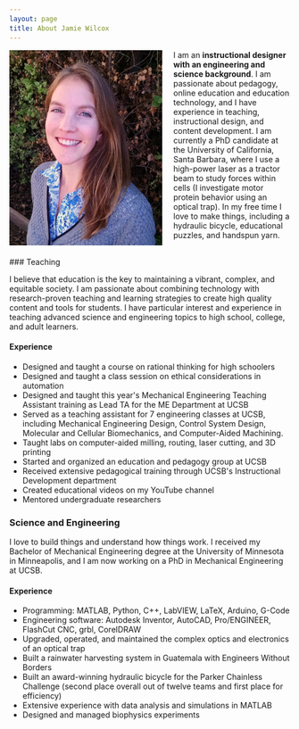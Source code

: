 ```yaml
---
layout: page
title: About Jamie Wilcox
---
```


<div class="projectblock">
<img src="/images/NicePhoto2.png" height="350" align="left" style="margin-right: 20px"/>

I am an <b>instructional designer with an engineering and science background</b>. I am passionate about pedagogy, online education and education technology, and I have experience in teaching, instructional design, and content development. I am currently a PhD candidate at the University of California, Santa Barbara, where I use a high-power laser as a tractor beam to study forces within cells (I investigate motor protein behavior using an optical trap). In my free time I love to make things, including a hydraulic bicycle, educational puzzles, and handspun yarn.
</div>


<br/>
### Teaching

I believe that education is the key to maintaining a vibrant, complex, and equitable society. I am passionate about combining technology with research-proven teaching and learning strategies to create high quality content and tools for students. I have particular interest and experience in teaching advanced science and engineering topics to high school, college, and adult learners.


#### Experience

- Designed and taught a course on rational thinking for high schoolers
- Designed and taught a class session on ethical considerations in automation
- Designed and taught this year's Mechanical Engineering Teaching Assistant training as Lead TA for the ME Department at UCSB
- Served as a teaching assistant for 7 engineering classes at UCSB, including Mechanical Engineering Design, Control System Design, Molecular and Cellular Biomechanics, and Computer-Aided Machining.
- Taught labs on computer-aided milling, routing, laser cutting, and 3D printing
- Started and organized an education and pedagogy group at UCSB
- Received extensive pedagogical training through UCSB's Instructional Development department
- Created educational videos on my YouTube channel
- Mentored undergraduate researchers 


### Science and Engineering

I love to build things and understand how things work. I received my Bachelor of Mechanical Engineering degree at the University of Minnesota in Minneapolis, and I am now working on a PhD in Mechanical Engineering at UCSB.
	
#### Experience

- Programming: MATLAB, Python, C++, LabVIEW, LaTeX, Arduino, G-Code
- Engineering software: Autodesk Inventor, AutoCAD, Pro/ENGINEER, FlashCut CNC, grbl, CorelDRAW
- Upgraded, operated, and maintained the complex optics and electronics of an optical trap
- Built a rainwater harvesting system in Guatemala with Engineers Without Borders
- Built an award-winning hydraulic bicycle for the Parker Chainless Challenge (second place overall out of twelve teams and first place for efficiency)
- Extensive experience with data analysis and simulations in MATLAB
- Designed and managed biophysics experiments


